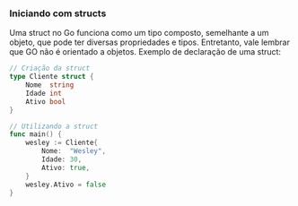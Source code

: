 ### Iniciando com structs

Uma struct no Go funciona como um tipo composto, semelhante a um objeto, que pode ter diversas propriedades e tipos.
Entretanto, vale lembrar que GO não é orientado a objetos. Exemplo de declaração de uma struct:

```GO
// Criação da struct
type Cliente struct {
	Nome  string
	Idade int
	Ativo bool
}

// Utilizando a struct
func main() {
	wesley := Cliente{
		Nome:  "Wesley",
		Idade: 30,
		Ativo: true,
	}
	wesley.Ativo = false
}
```